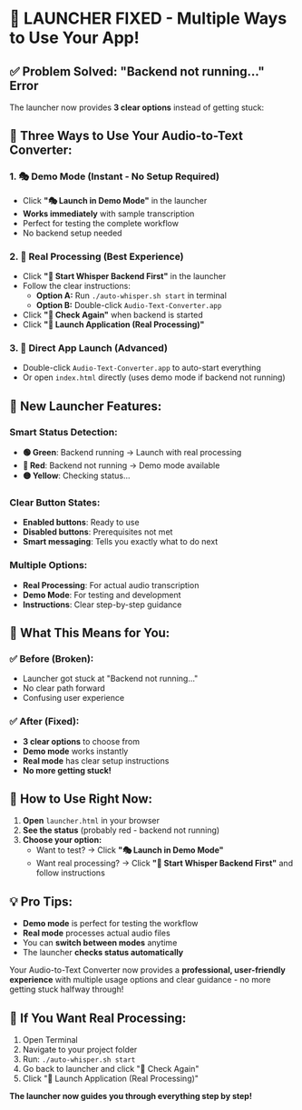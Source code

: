 # 🎯 LAUNCHER FIXED - Multiple Ways to Use Your App!

## ✅ Problem Solved: "Backend not running..." Error

The launcher now provides **3 clear options** instead of getting stuck:

## 🚀 **Three Ways to Use Your Audio-to-Text Converter:**

### 1. **🎭 Demo Mode (Instant - No Setup Required)**
- Click **"🎭 Launch in Demo Mode"** in the launcher
- **Works immediately** with sample transcription
- Perfect for testing the complete workflow
- No backend setup needed

### 2. **🔧 Real Processing (Best Experience)**
- Click **"🔧 Start Whisper Backend First"** in the launcher
- Follow the clear instructions:
  - **Option A:** Run `./auto-whisper.sh start` in terminal
  - **Option B:** Double-click `Audio-Text-Converter.app`
- Click **"🔄 Check Again"** when backend is started
- Click **"🚀 Launch Application (Real Processing)"**

### 3. **📱 Direct App Launch (Advanced)**
- Double-click `Audio-Text-Converter.app` to auto-start everything
- Or open `index.html` directly (uses demo mode if backend not running)

## 🔄 **New Launcher Features:**

### Smart Status Detection:
- **🟢 Green**: Backend running → Launch with real processing
- **🔴 Red**: Backend not running → Demo mode available
- **🟡 Yellow**: Checking status...

### Clear Button States:
- **Enabled buttons**: Ready to use
- **Disabled buttons**: Prerequisites not met
- **Smart messaging**: Tells you exactly what to do next

### Multiple Options:
- **Real Processing**: For actual audio transcription
- **Demo Mode**: For testing and development
- **Instructions**: Clear step-by-step guidance

## 🎯 **What This Means for You:**

### ✅ **Before (Broken):**
- Launcher got stuck at "Backend not running..."
- No clear path forward
- Confusing user experience

### ✅ **After (Fixed):**
- **3 clear options** to choose from
- **Demo mode** works instantly
- **Real mode** has clear setup instructions
- **No more getting stuck!**

## 🎉 **How to Use Right Now:**

1. **Open** `launcher.html` in your browser
2. **See the status** (probably red - backend not running)
3. **Choose your option:**
   - Want to test? → Click **"🎭 Launch in Demo Mode"**
   - Want real processing? → Click **"🔧 Start Whisper Backend First"** and follow instructions

## 💡 **Pro Tips:**

- **Demo mode** is perfect for testing the workflow
- **Real mode** processes actual audio files
- You can **switch between modes** anytime
- The launcher **checks status automatically**

Your Audio-to-Text Converter now provides a **professional, user-friendly experience** with multiple usage options and clear guidance - no more getting stuck halfway through!

## 🔧 **If You Want Real Processing:**

1. Open Terminal
2. Navigate to your project folder
3. Run: `./auto-whisper.sh start`
4. Go back to launcher and click "🔄 Check Again"
5. Click "🚀 Launch Application (Real Processing)"

**The launcher now guides you through everything step by step!**
